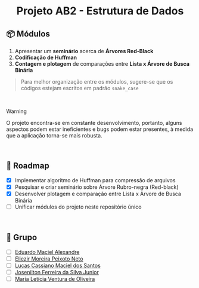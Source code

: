 <h1 align="center">
    Projeto AB2 - Estrutura de Dados
</h1>

<!-- <picture>
  <source media="(prefers-color-scheme: dark)" srcset="/.github/cover.png">
  <source media="(prefers-color-scheme: light)" srcset="/.github/cover_light.png">
  <img alt="Main project cover" src="/.github/cover_light.png">
</picture> -->

## 📦 Módulos

1.  Apresentar um **seminário** acerca de **Árvores Red-Black**
2.  **Codificação de Huffman**
3.  **Contagem e plotagem** de comparações entre **Lista x Árvore de Busca Binária**

> Para melhor organização entre os módulos, sugere-se que os códigos estejam escritos em padrão `snake_case`

<br />

> [!WARNING]
> O projeto encontra-se em constante desenvolvimento, portanto, alguns aspectos podem estar ineficientes e bugs podem estar presentes, à medida que a aplicação torna-se mais robusta.

<br />

## 🚧 Roadmap

- [x] Implementar algoritmo de Huffman para compressão de arquivos
- [x] Pesquisar e criar seminário sobre Árvore Rubro-negra (Red-black)
- [x] Desenvolver plotagem e comparação entre Lista x Árvore de Busca Binária
- [ ] Unificar módulos do projeto neste repositório único

<br />

## 👥 Grupo

- [ ] [Eduardo Maciel Alexandre](https://github.com/theduardomaciel)
- [ ] [Eliezir Moreira Peixoto Neto](https://github.com/eliezir)
- [ ] [Lucas Cassiano Maciel dos Santos](https://github.com/lucas7maciel)
- [ ] [Josenilton Ferreira da Silva Junior](https://github.com/914joseph)
- [ ] [Maria Letícia Ventura de Oliveira](https://github.com/letsventura)
